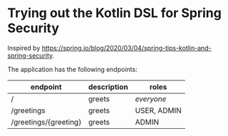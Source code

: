 # Trying out the Kotlin DSL for Spring Security

Inspired by https://spring.io/blog/2020/03/04/spring-tips-kotlin-and-spring-security.

The application has the following endpoints:

endpoint | description | roles
--- | --- | ---
/ | greets | *everyone*
/greetings | greets | USER, ADMIN
/greetings/{greeting} | greets | ADMIN
